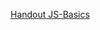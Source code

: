 [Handout JS-Basics](https://github.com/neuefische/cgn-web-23-3/blob/main/sessions/js-basics/js-basics.md)
